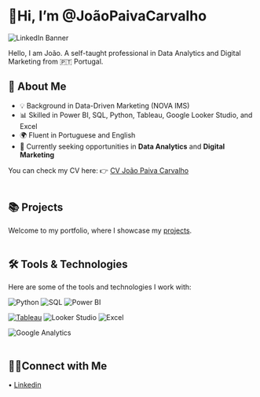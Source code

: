 # 👋Hi, I’m @JoãoPaivaCarvalho
![LinkedIn Banner](https://github.com/user-attachments/assets/3c125efc-10e5-446f-98a4-406f6f891f20)



Hello, I am João. A self-taught professional in Data Analytics and Digital Marketing from 🇵🇹 Portugal.

## **🚀 About Me**

- 💡 Background in Data-Driven Marketing (NOVA IMS)
- 📊 Skilled in Power BI, SQL, Python, Tableau, Google Looker Studio, and Excel
- 🌍 Fluent in Portuguese and English
- 🔎 Currently seeking opportunities in **Data Analytics** and **Digital Marketing**

You can check my CV here:
👉 [CV João Paiva Carvalho](https://github.com/JPaivaCarvalho/Curriculum_Vitae/blob/main/CV%20Joao%20Paiva%20Carvalho.pdf)<br><br>

## **📚 Projects**
Welcome to my portfolio, where I showcase my [projects](https://github.com/JPaivaCarvalho/Portfolio/tree/main).<br><br>


## **🛠️ Tools & Technologies**

Here are some of the tools and technologies I work with:

![Python](https://img.shields.io/badge/Python-3776AB?style=for-the-badge&logo=python&logoColor=white)          ![SQL](https://img.shields.io/badge/SQL-4479A1?style=for-the-badge&logo=mysql&logoColor=white)    ![Power BI](https://img.shields.io/badge/Power%20BI-F2C811?style=for-the-badge&logo=powerbi&logoColor=black)

[![Tableau](https://img.shields.io/badge/Tableau-E97627?style=for-the-badge&logo=tableau&logoColor=white)](https://public.tableau.com/app/profile/jo.o.paiva.carvalho)    ![Looker Studio](https://img.shields.io/badge/Looker%20Studio-4285F4?style=for-the-badge&logo=google&logoColor=white)    ![Excel](https://img.shields.io/badge/Microsoft%20Excel-217346?style=for-the-badge&logo=microsoftexcel&logoColor=white)      

![Google Analytics](https://img.shields.io/badge/Google%20Analytics-E37400?style=for-the-badge&logo=googleanalytics&logoColor=white)<br><br>


## **👋🏻Connect with Me**
• [Linkedin](https://www.linkedin.com/in/joao-paivacarvalho/)
